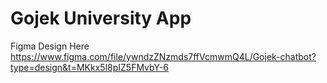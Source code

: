 # Gojek University App


Figma Design Here https://www.figma.com/file/ywndzZNzmds7ffVcmwmQ4L/Gojek-chatbot?type=design&t=MKkx5l8pIZ5FMvbY-6

